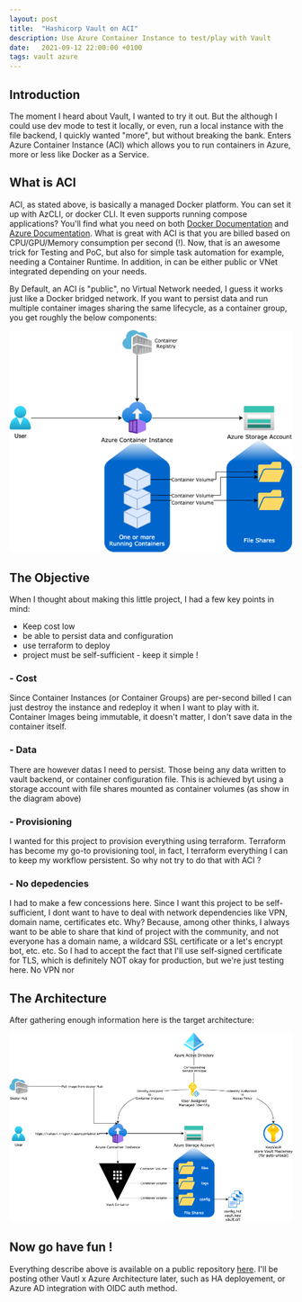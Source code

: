 ```yaml
---
layout: post
title:  "Hashicorp Vault on ACI"
description: Use Azure Container Instance to test/play with Vault
date:   2021-09-12 22:00:00 +0100
tags: vault azure
---
```


## Introduction
The moment I heard about Vault, I wanted to try it out. But the although I could use dev mode to test it locally, or even, run a local instance with the file backend, I quickly wanted "more", but without breaking the bank.
Enters Azure Container Instance (ACI) which allows you to run containers in Azure, more or less like Docker as a Service.

## What is ACI
ACI, as stated above, is basically a managed Docker platform. You can set it up with AzCLI, or docker CLI. It even supports running compose applications? You'll find what you need on both [Docker Documentation](https://docs.docker.com/cloud/aci-integration/) and [Azure Documentation](https://docs.microsoft.com/en-us/azure/container-instances/container-instances-quickstart).
What is great with ACI is that you are billed based on CPU/GPU/Memory consumption per second (!). Now, that is an awesome trick for Testing and PoC, but also for simple task automation for example, needing a Container Runtime. In addition, in can be either public or VNet integrated depending on your needs.

By Default, an ACI is "public", no Virtual Network needed, I guess it works just like a Docker bridged network. If you want to persist data and run multiple container images sharing the same lifecycle, as a container group, you get roughly the below components:

![ACI](/pictures/blog-aci.drawio.png)

## The Objective
When I thought about making this little project, I had a few key points in mind:
- Keep cost low
- be able to persist data and configuration
- use terraform to deploy
- project must be self-sufficient - keep it simple !

### - Cost
Since Container Instances (or Container Groups) are per-second billed I can just destroy the instance and redeploy it when I want to play with it. Container Images being immutable, it doesn't matter, I don't save data in the container itself.

### - Data
There are however datas I need to persist. Those being any data written to vault backend, or container configuration file. This is achieved byt using a storage account with file shares mounted as container volumes (as show in the diagram above)

### - Provisioning
I wanted for this project to provision everything using terraform. Terraform has become my go-to provisioning tool, in fact, I terraform everything I can to keep my workflow persistent. So why not try to do that with ACI ?

### - No depedencies
I had to make a few concessions here. Since I want this project to be self-sufficient, I dont want to have to deal with network dependencies like VPN, domain name, certificates etc. Why? Because, among other thinks, I always want to be able to share that kind of project with the community, and not everyone has a domain name, a wildcard SSL certificate or a let's encrypt bot, etc. etc.
So I had to accept the fact that I'll use self-signed certificate for TLS, which is definitely NOT okay for production, but we're just testing here. No VPN nor

## The Architecture
After gathering enough information here is the target architecture:

![Architecture](/pictures/blog-vaultaci.drawio.png)


## Now go have fun !
Everything describe above is available on a public repository [here](https://github.com/nfrappart/lab-vault-on-aci).
I'll be posting other Vautl x Azure Architecture later, such as HA deployement, or Azure AD integration with OIDC auth method.